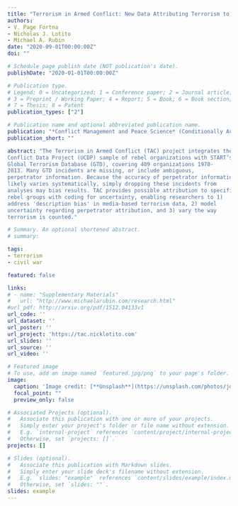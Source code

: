 ```yaml
---
title: "Terrorism in Armed Conflict: New Data Attributing Terrorism to Rebel Organizations"
authors:
- V. Page Fortna
- Nicholas J. Lotito
- Michael A. Rubin
date: "2020-09-01T00:00:00Z"
doi: ""

# Schedule page publish date (NOT publication's date).
publishDate: "2020-01-01T00:00:00Z"

# Publication type.
# Legend: 0 = Uncategorized; 1 = Conference paper; 2 = Journal article;
# 3 = Preprint / Working Paper; 4 = Report; 5 = Book; 6 = Book section;
# 7 = Thesis; 8 = Patent
publication_types: ["2"]

# Publication name and optional abbreviated publication name.
publication: "*Conflict Management and Peace Science* (Conditionally Accepted)"
publication_short: ""

abstract: "The Terrorism in Armed Conflict (TAC) project integrates the Uppsala
Conflict Data Project (UCDP) sample of rebel organizations with START’s
Global Terrorism Database (GTD), covering 409 organizations 1970-
2013. Many GTD incidents are missing, or include ambiguous,
perpetrator information. Because the accuracy of perpetrator information
likely varies systematically, simply dropping these incidents from
analyses may bias results. TAC provides possible attribution to specific
rebel groups with coding for uncertainty, enabling researchers to 1)
address 'description bias' in media-based terrorism data, 2) model
uncertainty regarding perpetrator attribution, and 3) vary the way
terrorism is counted."

# Summary. An optional shortened abstract.
# summary: 

tags:
- terrorism
- civil war

featured: false

links:
# - name: "Supplementary Materials"
#   url: "http://www.michaelarubin.com/research.html"
#url_pdf: http://arxiv.org/pdf/1512.04133v1
url_code: ''
url_dataset: ''
url_poster: ''
url_project: 'https://tac.nicklotito.com'
url_slides: ''
url_source: ''
url_video: ''

# Featured image
# To use, add an image named `featured.jpg/png` to your page's folder. 
image:
  caption: 'Image credit: [**Unsplash**](https://unsplash.com/photos/jdD8gXaTZsc)'
  focal_point: ""
  preview_only: false

# Associated Projects (optional).
#   Associate this publication with one or more of your projects.
#   Simply enter your project's folder or file name without extension.
#   E.g. `internal-project` references `content/project/internal-project/index.md`.
#   Otherwise, set `projects: []`.
projects: []

# Slides (optional).
#   Associate this publication with Markdown slides.
#   Simply enter your slide deck's filename without extension.
#   E.g. `slides: "example"` references `content/slides/example/index.md`.
#   Otherwise, set `slides: ""`.
slides: example
---
```

